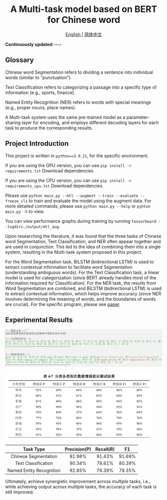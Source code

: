 <!--
 * @Description:
 * @Author: shadow221213
 * @Date: 2023-10-06 17:14:05
 * @LastEditTime: 2025-07-24 23:14:47
-->
# <div align="center">A Multi-task model based on BERT for Chinese word</div>

<div align="center">
    <a href="https://github.com/shadow221213/A-Multi-task-model-based-on-BERT-for-Chinese-word/blob/master/README.md">
        English
    </a>
    |
    <a href="https://github.com/shadow221213/A-Multi-task-model-based-on-BERT-for-Chinese-word/blob/master/Chinese.md">
        简体中文
    </a>
</div>

**Continuously updated ----**

## Glossary

Chinese word Segmentation refers to dividing a sentence into individual words (similar to “punctuation”).

Text Classification refers to categorizing a passage into a specific type of information (e.g., sports, finance).

Named Entity Recognition (NER) refers to words with special meanings (e.g., proper nouns, place names).

A Multi-task system uses the same pre-trained model as a parameter-sharing layer for encoding, and employs different decoding layers for each task to produce the corresponding results.

## Project Introduction

This project is written in `python==3.9.21`, for the specific environment.

If you are using the GPU version, you can use `pip install -r requirements.txt` Download dependencies.

If you are using the CPU version, you can use `pip install -r requirements_cpu.txt` Download dependencies.

Please use `python main.py --mtl --augment --train --evaluate --freeze_cls` to train and evaluate the model using the augment data.
For more detailed commands, please use `python main.py --help` or `pyhton main.py -h` to view.

You can view performance graphs during training by running `tensorboard --logdir=./output/mtl_aug`.

Upon researching the literature, it was found that the three tasks of Chinese word Segmentation, Text Classification, and NER often appear together and are used in conjunction. This led to the idea of combining them into a single system, resulting in the Multi-task system proposed in this project.

For the Word Segmentation task, BiLSTM (bidirectional LSTM) is used to extract contextual information to facilitate word Segmentation (understanding ambiguous words).
For the Text Classification task, a linear model is used for categorization (since BERT already handles most of the information required for Classification).
For the NER task, the results from Word Segmentation are combined, and BiLSTM (bidirectional LSTM) is used to extract contextual information, which helps improve accuracy (since NER involves determining the meaning of words, and the boundaries of words are crucial).
For the specific program, please see [paper](./paper/A%20Multi-task%20model%20based%20on%20BERT%20for%20Chinese%20word.pdf).

## Experimental Results

![](./paper/result.png)

![](./paper/cls_augment.png)

|        Task Type         | Precision(P) | Recall(R) |   F1   |
| :----------------------: | :----------: | :-------: | :----: |
|   Chinese Segmentation   |    91.98%    |  91.43%   | 91.69% |
|   Text Classification    |    90.34%    |  78.61%   | 80.39% |
| Named Entity Recognition |    92.85%    |  76.39%   | 78.35% |

Ultimately, achieve synergistic improvement across multiple tasks, i.e., while achieving output across multiple tasks, the accuracy of each task is still improved.